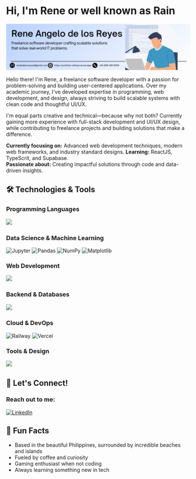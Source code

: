 # Hi, I'm Rene or well known as Rain

![Profile Banner](https://github.com/rendznicoy/rendznicoy/blob/main/LinkedIn%20Cover%20Image.png)

Hello there! I'm  Rene, a freelance software developer with a passion for problem-solving and building user-centered applications. Over my academic journey, I've developed expertise in programming, web development, and design, always striving to build scalable systems with clean code and thoughtful UI/UX.

I'm equal parts creative and technical—because why not both? Currently gaining more experience with full-stack development and UI/UX design, while contributing to freelance projects and building solutions that make a difference.

**Currently focusing on:** Advanced web development techniques, modern web frameworks, and industry standard designs.
**Learning:** ReactJS, TypeScrit, and Supabase.  
**Passionate about:** Creating impactful solutions through code and data-driven insights.

## 🛠️ Technologies & Tools

<h3 align="left">Programming Languages</h3>
<p align="left">
  <a href="https://skillicons.dev">
    <img src="https://skillicons.dev/icons?i=js,jquery,python,cpp,c,java,php,cs" />
  </a>
</p>

<h3 align="left">Data Science & Machine Learning</h3>

![Jupyter](https://img.shields.io/badge/Jupyter-F37626?style=for-the-badge&logo=jupyter&logoColor=white)
![Pandas](https://img.shields.io/badge/Pandas-150458?style=for-the-badge&logo=pandas&logoColor=white)
![NumPy](https://img.shields.io/badge/NumPy-013243?style=for-the-badge&logo=numpy&logoColor=white)
![Matplotlib](https://img.shields.io/badge/Matplotlib-11557c?style=for-the-badge&logo=python&logoColor=white)

<h3 align="left">Web Development</h3>
<p align="left">
  <a href="https://skillicons.dev">
    <img src="https://skillicons.dev/icons?i=vue,laravel,tailwind,html,css" />
  </a>
</p>

<h3 align="left">Backend & Databases</h3>
<p align="left">
  <a href="https://skillicons.dev">
    <img src="https://skillicons.dev/icons?i=mysql,firebase" />
  </a>
</p>

<h3 align="left">Cloud & DevOps</h3>

![Railway](https://img.shields.io/badge/Railway-0B0D0E?style=for-the-badge&logo=railway&logoColor=white)
![Vercel](https://img.shields.io/badge/Vercel-000000?style=for-the-badge&logo=vercel&logoColor=white)

<h3 align="left">Tools & Design</h3>
<p align="left">
  <a href="https://skillicons.dev">
    <img src="https://skillicons.dev/icons?i=git,github,figma,postman,photoshop" />
  </a>
</p>

## 🤝 Let's Connect!

<h3 align="left">Reach out to me:</h3>
<p align="left">
  <a href="https://www.linkedin.com/in/rainyjane/" target="_blank">
    <img src="https://skillicons.dev/icons?i=linkedin" alt="LinkedIn"/>
  </a>
</p>

## 💭 Fun Facts

- Based in the beautiful Philippines, surrounded by incredible beaches and islands
- Fueled by coffee and curiosity
- Gaming enthusiast when not coding
- Always learning something new in tech
